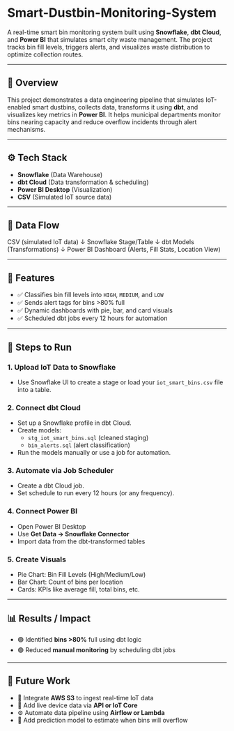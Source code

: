 # Smart-Dustbin-Monitoring-System
A real-time smart bin monitoring system built using **Snowflake**, **dbt Cloud**, and **Power BI** that simulates smart city waste management. The project tracks bin fill levels, triggers alerts, and visualizes waste distribution to optimize collection routes.


---

## 📌 Overview

This project demonstrates a data engineering pipeline that simulates IoT-enabled smart dustbins, collects data, transforms it using **dbt**, and visualizes key metrics in **Power BI**. It helps municipal departments monitor bins nearing capacity and reduce overflow incidents through alert mechanisms.

---

## ⚙️ Tech Stack

- **Snowflake** (Data Warehouse)
- **dbt Cloud** (Data transformation & scheduling)
- **Power BI Desktop** (Visualization)
- **CSV** (Simulated IoT source data)

---

## 🔁 Data Flow

CSV (simulated IoT data)
↓
Snowflake Stage/Table
↓
dbt Models (Transformations)
↓
Power BI Dashboard (Alerts, Fill Stats, Location View)

---

## 🚀 Features

- ✅ Classifies bin fill levels into `HIGH`, `MEDIUM`, and `LOW`
- ✅ Sends alert tags for bins >80% full
- ✅ Dynamic dashboards with pie, bar, and card visuals
- ✅ Scheduled dbt jobs every 12 hours for automation

---

## 🧪 Steps to Run

### 1. Upload IoT Data to Snowflake
- Use Snowflake UI to create a stage or load your `iot_smart_bins.csv` file into a table.

### 2. Connect dbt Cloud
- Set up a Snowflake profile in dbt Cloud.
- Create models:
  - `stg_iot_smart_bins.sql` (cleaned staging)
  - `bin_alerts.sql` (alert classification)
- Run the models manually or use a job for automation.

### 3. Automate via Job Scheduler
- Create a dbt Cloud job.
- Set schedule to run every 12 hours (or any frequency).

### 4. Connect Power BI
- Open Power BI Desktop
- Use **Get Data → Snowflake Connector**
- Import data from the dbt-transformed tables

### 5. Create Visuals
- Pie Chart: Bin Fill Levels (High/Medium/Low)
- Bar Chart: Count of bins per location
- Cards: KPIs like average fill, total bins, etc.

---

## 📊 Results / Impact

- 🟢 Identified **bins >80%** full using dbt logic
- 🟢 Reduced **manual monitoring** by scheduling dbt jobs

---

## 🔮 Future Work

- 🔗 Integrate **AWS S3** to ingest real-time IoT data
- 📲 Add live device data via **API or IoT Core**
- ⚙️ Automate data pipeline using **Airflow or Lambda**
- 🧠 Add prediction model to estimate when bins will overflow
